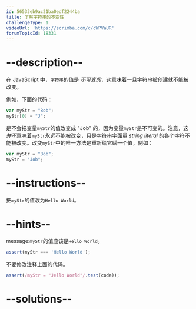 ```yaml
---
id: 56533eb9ac21ba0edf2244ba
title: 了解字符串的不变性
challengeType: 1
videoUrl: 'https://scrimba.com/c/cWPVaUR'
forumTopicId: 18331
---
```


# --description--

在 JavaScript 中，`字符串`的值是 <dfn>不可变的</dfn>，这意味着一旦字符串被创建就不能被改变。

例如，下面的代码：

```js
var myStr = "Bob";
myStr[0] = "J";
```

是不会把变量`myStr`的值改变成 "Job" 的，因为变量`myStr`是不可变的。注意，这*并不*意味着`myStr`永远不能被改变，只是字符串字面量 <dfn>string literal</dfn> 的各个字符不能被改变。改变`myStr`中的唯一方法是重新给它赋一个值，例如：

```js
var myStr = "Bob";
myStr = "Job";
```

# --instructions--

把`myStr`的值改为`Hello World`。

# --hints--

message:`myStr`的值应该是`Hello World`。

```js
assert(myStr === 'Hello World');
```

不要修改注释上面的代码。

```js
assert(/myStr = "Jello World"/.test(code));
```

# --solutions--


